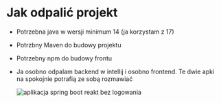 # Jak odpalić projekt
- Potrzebna java w wersji minimum 14 (ja korzystam z 17)
- Potrzbny Maven do budowy projektu
- Potrzebny npm do budowy frontu
- Ja osobno odpalam backend w intellij i osobno frontend. Te dwie apki na spokojnie potrafią ze sobą rozmawiać

   ![aplikacja spring boot reakt bez logowania ](https://github.com/MrDokon/cars-app/assets/83066259/3f034193-13a1-4e54-a164-e693bf42a711)
